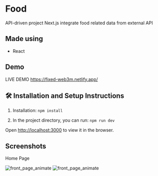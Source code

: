 # Food

API-driven project Next.js integrate food related data from external API 




## Made using
- React

## Demo

LIVE DEMO https://fixed-web3m.netlify.app/



## 🛠 Installation and Setup Instructions

1. Installation: `npm install`

2. In the project directory, you can run: `npm run dev`

Open [http://localhost:3000](http://localhost:3000) to view it in the browser.


## Screenshots

Home Page

![front_page_animate](https://i.imgur.com/Q9BXBXt.png)
![front_page_animate](https://i.imgur.com/blDyvom.png)



